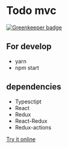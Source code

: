 # Todo mvc

[![Greenkeeper badge](https://badges.greenkeeper.io/pjshy/redux-todos.svg)](https://greenkeeper.io/)

## For develop

- yarn
- npm start

## dependencies

- Typesctipt
- React
- Redux
- React-Redux
- Redux-actions

[Try it online](https://pjshy.github.io/redux-todos/)
